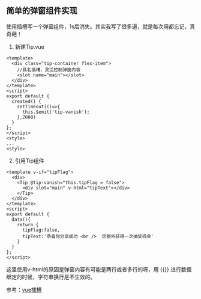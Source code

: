 ## 简单的弹窗组件实现
使用插槽写一个弹窗组件，1s后消失。其实我写了很多遍，就是每次用都忘记，真奇葩！

1. 新建Tip.vue
```
<template>
  <div class="tip-container flex-item">
    //具名插槽，灵活控制弹窗内容
    <slot name="main"></slot>
  </div>
</template>
<script>
export default {
  created() {
    setTimeout(()=>{
      this.$emit('tip-vanish');
    },2000)
  }
};
</script>
<style>
...
<style>
```
2. 引用Tip组件
```
<template v-if="tipFlag">
  <div>
    <Tip @tip-vanish="this.tipFlag = false">
      <div slot="main" v-html="tipText"></div>
    </Tip>
  </div>
</template>
<script>
export default {
  data(){
    return {
      tipFlag:false,
      tipText:'恭喜你分享成功 <br />  您额外获得一次抽奖机会'
    }
  }
};
</script>
```
这里使用v-html的原因是弹窗内容有可能是两行或者多行的呀，用 {{}} 进行数据绑定的时候，字符串换行是不生效的。

参考：[vue插槽](https://cn.vuejs.org/v2/guide/components-slots.html)